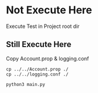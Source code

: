 # Not Execute Here

Execute Test in Project root dir

## Still Execute Here

Copy Account.prop & logging.conf

```shell
cp ../../Account.prop ./
cp ../../logging.conf ./
```

`python3 main.py`